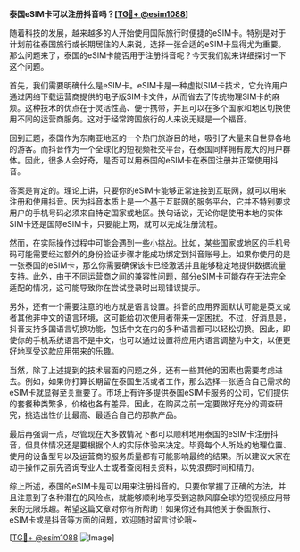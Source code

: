 **泰国eSIM卡可以注册抖音吗？[[TG💪+ @esim1088](https://t.me/s/esim1088)]**

随着科技的发展，越来越多的人开始使用国际旅行时便捷的eSIM卡。特别是对于计划前往泰国旅行或长期居住的人来说，选择一张合适的eSIM卡显得尤为重要。那么问题来了，泰国的eSIM卡能否用于注册抖音呢？今天我们就来详细探讨一下这个问题。

首先，我们需要明确什么是eSIM卡。eSIM卡是一种虚拟SIM卡技术，它允许用户通过网络下载运营商提供的电子版SIM卡文件，从而省去了传统物理SIM卡的麻烦。这种技术的优点在于灵活性高、便于携带，并且可以在多个国家和地区切换使用不同的运营商服务。这对于经常跨国旅行的人来说无疑是一个福音。

回到正题，泰国作为东南亚地区的一个热门旅游目的地，吸引了大量来自世界各地的游客。而抖音作为一个全球化的短视频社交平台，在泰国同样拥有庞大的用户群体。因此，很多人会好奇，是否可以用泰国的eSIM卡在泰国注册并正常使用抖音。

答案是肯定的。理论上讲，只要你的eSIM卡能够正常连接到互联网，就可以用来注册和使用抖音。因为抖音本质上是一个基于互联网的服务平台，它并不特别要求用户的手机号码必须来自特定国家或地区。换句话说，无论你是使用本地的实体SIM卡还是国际eSIM卡，只要能上网，就可以完成注册流程。

然而，在实际操作过程中可能会遇到一些小挑战。比如，某些国家或地区的手机号码可能需要经过额外的身份验证步骤才能成功绑定到抖音账号上。如果你使用的是一张泰国的eSIM卡，那么你需要确保该卡已经激活并且能够稳定地提供数据流量支持。此外，由于不同运营商之间的兼容性问题，部分eSIM卡可能存在无法完全适配的情况，这可能导致你在尝试登录时出现错误提示。

另外，还有一个需要注意的地方就是语言设置。抖音的应用界面默认可能是英文或者其他非中文的语言环境，这可能给初次使用者带来一定困扰。不过，好消息是，抖音支持多国语言切换功能，包括中文在内的多种语言都可以轻松切换。因此，即使你的手机系统语言不是中文，也可以通过设置将应用内语言调整为中文，以便更好地享受这款应用带来的乐趣。

当然，除了上述提到的技术层面的问题之外，还有一些其他的因素也需要考虑进去。例如，如果你打算长期留在泰国生活或者工作，那么选择一张适合自己需求的eSIM卡就显得至关重要了。市场上有许多提供泰国eSIM卡服务的公司，它们提供的套餐种类繁多，价格也各有差异。因此，在购买之前一定要做好充分的调查研究，挑选出性价比最高、最适合自己的那款产品。

最后再强调一点，尽管现在大多数情况下都可以顺利地用泰国的eSIM卡注册抖音，但具体情况还是要根据个人的实际体验来决定。毕竟每个人所处的地理位置、使用的设备型号以及运营商的服务质量都有可能影响最终的结果。所以建议大家在动手操作之前先咨询专业人士或者查阅相关资料，以免浪费时间和精力。

综上所述，泰国的eSIM卡是可以用来注册抖音的。只要你掌握了正确的方法，并且注意到了各种潜在的风险点，就能够顺利地享受到这款风靡全球的短视频应用带来的无限乐趣。希望这篇文章对你有所帮助！如果你还有其他关于泰国旅行、eSIM卡或是抖音等方面的问题，欢迎随时留言讨论哦~

[[TG💪+ @esim1088](https://t.me/s/esim1088) ![Image](https://i.postimg.cc/4NQfJmqS/Snipaste-2025-05-13-00-14-12.png)]